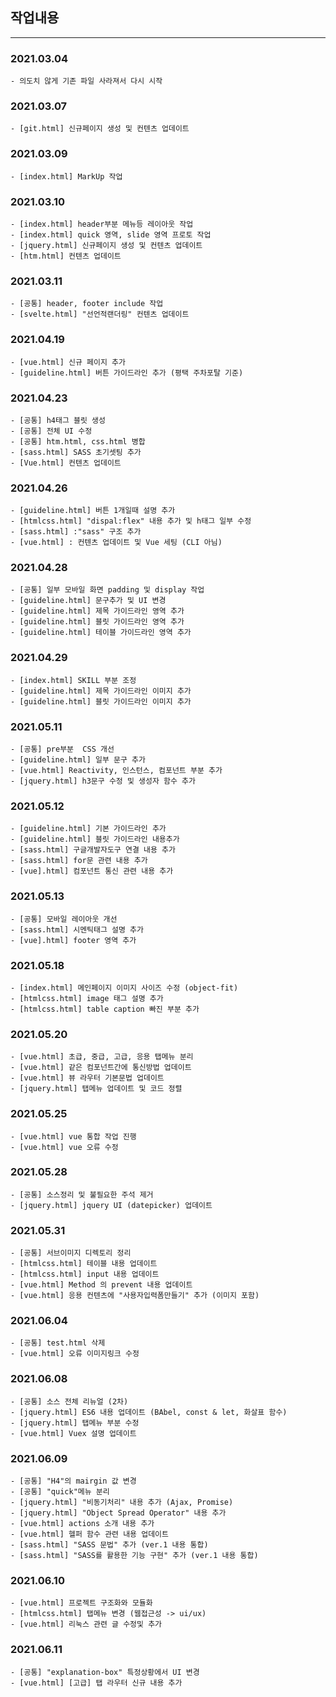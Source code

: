 ## 작업내용

---

### 2021.03.04

```
- 의도치 않게 기존 파일 사라져서 다시 시작
```

### 2021.03.07

```
- [git.html] 신규페이지 생성 및 컨텐츠 업데이트
```

### 2021.03.09

```
- [index.html] MarkUp 작업
```

### 2021.03.10

```
- [index.html] header부분 메뉴등 레이아웃 작업
- [index.html] quick 영역, slide 영역 프로토 작업
- [jquery.html] 신규페이지 생성 및 컨텐츠 업데이트
- [htm.html] 컨텐츠 업데이트
```

### 2021.03.11

```
- [공통] header, footer include 작업
- [svelte.html] "선언적랜더링" 컨텐츠 업데이트
```

### 2021.04.19

```
- [vue.html] 신규 페이지 추가
- [guideline.html] 버튼 가이드라인 추가 (평택 주차포탈 기준)
```

### 2021.04.23

```
- [공통] h4태그 블릿 생성
- [공통] 전체 UI 수정
- [공통] htm.html, css.html 병합
- [sass.html] SASS 초기셋팅 추가
- [Vue.html] 컨텐츠 업데이트
```

### 2021.04.26

```
- [guideline.html] 버튼 1개일때 설명 추가
- [htmlcss.html] "dispal:flex" 내용 추가 및 h태그 일부 수정
- [sass.html] :"sass" 구조 추가
- [vue.html] : 컨텐츠 업데이트 및 Vue 세팅 (CLI 아님)

```

### 2021.04.28

```
- [공통] 일부 모바일 화면 padding 및 display 작업
- [guideline.html] 문구추가 및 UI 변경
- [guideline.html] 제목 가이드라인 영역 추가
- [guideline.html] 블릿 가이드라인 영역 추가
- [guideline.html] 테이블 가이드라인 영역 추가

```

### 2021.04.29

```
- [index.html] SKILL 부분 조정
- [guideline.html] 제목 가이드라인 이미지 추가
- [guideline.html] 블릿 가이드라인 이미지 추가

```

### 2021.05.11

```
- [공통] pre부분  CSS 개선
- [guideline.html] 일부 문구 추가
- [vue.html] Reactivity, 인스턴스, 컴포넌트 부분 추가
- [jquery.html] h3문구 수정 및 생성자 함수 추가

```

### 2021.05.12

```
- [guideline.html] 기본 가이드라인 추가
- [guideline.html] 블릿 가이드라인 내용추가
- [sass.html] 구글개발자도구 연결 내용 추가
- [sass.html] for문 관련 내용 추가
- [vue].html] 컴포넌트 통신 관련 내용 추가

```

### 2021.05.13

```
- [공통] 모바일 레이아웃 개선
- [sass.html] 시멘틱태그 설명 추가
- [vue].html] footer 영역 추가
```

### 2021.05.18

```
- [index.html] 메인페이지 이미지 사이즈 수정 (object-fit)
- [htmlcss.html] image 태그 설명 추가
- [htmlcss.html] table caption 빠진 부분 추가

```

### 2021.05.20

```
- [vue.html] 초급, 중급, 고급, 응용 탭메뉴 분리
- [vue.html] 같은 컴포넌트간에 통신방법 업데이트
- [vue.html] 뷰 라우터 기본문법 업데이트
- [jquery.html] 탭메뉴 업데이트 및 코드 정렬

```

### 2021.05.25

```
- [vue.html] vue 통합 작업 진행
- [vue.html] vue 오류 수정

```

### 2021.05.28

```
- [공통] 소스정리 및 불필요한 주석 제거
- [jquery.html] jquery UI (datepicker) 업데이트

```

### 2021.05.31

```
- [공통] 서브이미지 디렉토리 정리
- [htmlcss.html] 테이블 내용 업데이트
- [htmlcss.html] input 내용 업데이트
- [vue.html] Method 의 prevent 내용 업데이트
- [vue.html] 응용 컨텐츠에 "사용자입력폼만들기" 추가 (이미지 포함)
```

### 2021.06.04

```
- [공통] test.html 삭제
- [vue.html] 오류 이미지링크 수정
```

### 2021.06.08

```
- [공통] 소스 전체 리뉴얼 (2차)
- [jquery.html] ES6 내용 업데이트 (BAbel, const & let, 화살표 함수)
- [jquery.html] 탭메뉴 부분 수정
- [vue.html] Vuex 설명 업데이트
```

### 2021.06.09

```
- [공통] "H4"의 mairgin 값 변경
- [공통] "quick"메뉴 분리
- [jquery.html] "비동기처리" 내용 추가 (Ajax, Promise)
- [jquery.html] "Object Spread Operator" 내용 추가
- [vue.html] actions 소개 내용 추가
- [vue.html] 헬퍼 함수 관련 내용 업데이트
- [sass.html] "SASS 문법" 추가 (ver.1 내용 통합)
- [sass.html] "SASS를 활용한 기능 구현" 추가 (ver.1 내용 통합)
```

### 2021.06.10

```
- [vue.html] 프로젝트 구조화와 모듈화
- [htmlcss.html] 탭메뉴 변경 (웹접근성 -> ui/ux)
- [vue.html] 리눅스 관련 글 수정및 추가
```

### 2021.06.11

```
- [공통] "explanation-box" 특정상황에서 UI 변경
- [vue.html] [고급] 탭 라우터 신규 내용 추가
```
